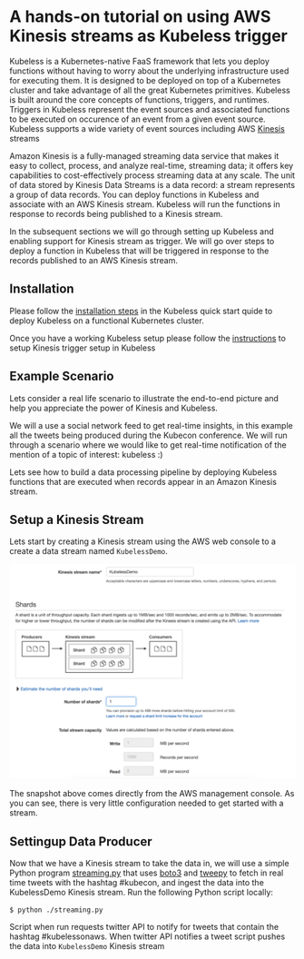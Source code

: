 # A hands-on tutorial on using AWS Kinesis streams as Kubeless trigger

Kubeless is a Kubernetes-native FaaS framework that lets you deploy functions without having to worry about the underlying infrastructure used for executing them. It is designed to be deployed on top of a Kubernetes cluster and take advantage of all the great Kubernetes primitives. Kubeless is built around the core concepts of functions, triggers, and runtimes. Triggers in Kubeless represent the event sources and associated functions to be executed on occurence of an event from a given event source. Kubeless supports a wide variety of event sources including AWS [Kinesis](https://aws.amazon.com/kinesis/) streams

Amazon Kinesis is a fully-managed streaming data service that makes it easy to collect, process, and analyze real-time, streaming data; it offers key capabilities to cost-effectively process streaming data at any scale. The unit of data stored by Kinesis Data Streams is a data record: a stream represents a group of data records. You can deploy functions in Kubeless and associate with an AWS Kinesis stream. Kubeless will run the functions in response to records being published to a Kinesis stream.

In the subsequent sections we will go through setting up Kubeless and enabling support for Kinesis stream as trigger. We will go over steps to deploy a function in Kubeless that will be triggered in response to the records published to an AWS Kinesis stream.


## Installation

Please follow the [installation steps](https://github.com/kubeless/kubeless/blob/master/docs/quick-start.md#installation) in the Kubeless quick start quide to deploy Kubeless on a functional Kubernetes cluster.

Once you have a working Kubeless setup please follow the [instructions](https://github.com/kubeless/kubeless/blob/master/docs/streaming-functions.md#aws-kinesis) to setup Kinesis trigger setup in Kubeless

## Example Scenario

Lets consider a real life scenario to illustrate the end-to-end picture and help you appreciate the power of Kinesis and Kubeless.

We will a use a social network feed to get real-time insights, in this example all the tweets being produced during the Kubecon conference. We will run through a scenario where we would like to get real-time notification of the mention of a topic of interest: kubeless :)

Lets see how to build a data processing pipeline by deploying Kubeless functions that are executed when records appear in an Amazon Kinesis stream.

## Setup a Kinesis Stream

Lets start by creating a Kinesis stream using the AWS web console to a create a data stream named `KubelessDemo`.

![Create Kinesis Strea,](./img/create-stream.png)

The snapshot above comes directly from the AWS management console. As you can see, there is very little configuration needed to get started with a stream.

## Settingup Data Producer

Now that we have a Kinesis stream to take the data in, we will use a simple Python program [streaming.py](https://github.com/kubeless/kinesis-demo/blob/master/streaming.py) that uses [boto3](https://github.com/boto/boto3) and [tweepy](https://github.com/tweepy/tweepy) to fetch in real time tweets with the hashtag #kubecon, and ingest the data into the KubelessDemo Kinesis stream. Run the following Python script locally:

```
$ python ./streaming.py
```

Script when run requests twitter API to notify for tweets that contain the hashtag #kubelessonaws. When twitter API notifies a tweet script pushes the data into `KubelessDemo` Kinesis stream

